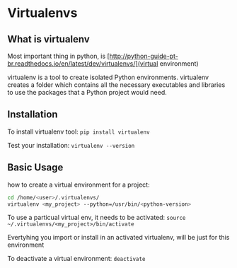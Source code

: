# Virtualenvs

## What is virtualenv

Most important thing in python, is [http://python-guide-pt-br.readthedocs.io/en/latest/dev/virtualenvs/](virtual environment)

virtualenv is a tool to create isolated Python environments. virtualenv creates a folder which contains all the necessary executables and libraries to use the packages that a Python project would need.

## Installation

To install virtualenv tool: `pip install virtualenv`

Test your installation: `virtualenv --version`

## Basic Usage

how to create a virtual environment for a project:
```bash
cd /home/<user>/.virtualenvs/
virtualenv <my_project> --python=/usr/bin/<python-version>
```
To use a particual virtual env, it needs to be activated:
`source ~/.virtualenvs/<my_project>/bin/activate`

Evertyhing you import or install in an activated virtualenv, will be just for this environment

To deactivate a virtual environment:
`deactivate`

